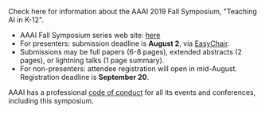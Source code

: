 Check here for information about the AAAI 2019 Fall Symposium, "Teaching AI in K-12".

* AAAI Fall Symposium series web site: [here](https://aaai.org/Symposia/Fall/fss19symposia.php#fs08)
* For presenters: submission deadline is **August 2**, via [EasyChair](https://easychair.org/conferences/?conf=fss19).
* Submissions may be full papers (6-8 pages), extended abstracts (2 pages), or lightning talks (1 page summary).
* For non-presenters: attendee registration will open in mid-August. Registration deadline is **September 20**.

AAAI has a professional [code of conduct](http://www.aaai.org/Conferences/code-of-conduct.php) for all its events and conferences, including this symposium.

